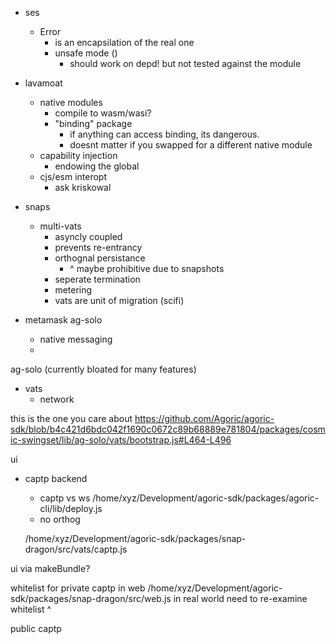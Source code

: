- ses
  - Error
    - is an encapsilation of the real one
    - unsafe mode ()
      - should work on depd! but not tested against the module

- lavamoat
  - native modules
    - compile to wasm/wasi?
    - "binding" package
      - if anything can access binding, its dangerous. 
      - doesnt matter if you swapped for a different native module
  - capability injection
    - endowing the global
  - cjs/esm interopt
    - ask kriskowal

- snaps
  - multi-vats
    - asyncly coupled
    - prevents re-entrancy
    - orthognal persistance
      - ^ maybe prohibitive due to snapshots
    - seperate termination
    - metering
    - vats are unit of migration (scifi)



- metamask ag-solo
  - native messaging
  -  

ag-solo (currently bloated for many features)
  - vats
    - network

  this is the one you care about
    https://github.com/Agoric/agoric-sdk/blob/b4c421d6bdc042f1690c0672c89b68889e781804/packages/cosmic-swingset/lib/ag-solo/vats/bootstrap.js#L464-L496


ui
- captp backend
  - captp vs ws /home/xyz/Development/agoric-sdk/packages/agoric-cli/lib/deploy.js
  - no orthog

  /home/xyz/Development/agoric-sdk/packages/snap-dragon/src/vats/captp.js

ui via makeBundle?

whitelist for private captp in web
  /home/xyz/Development/agoric-sdk/packages/snap-dragon/src/web.js
in real world need to re-examine whitelist ^

public captp

